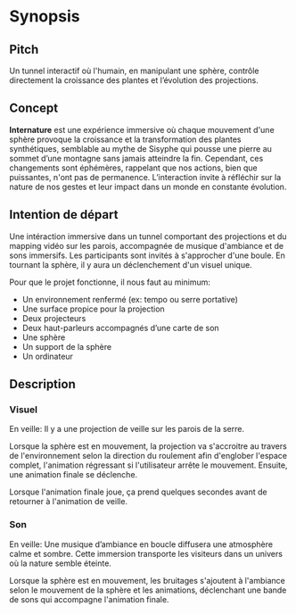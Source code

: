 # Synopsis

## Pitch 
Un tunnel interactif où l'humain, en manipulant une sphère, contrôle directement la croissance des plantes et l’évolution des projections. 

## Concept
**Internature** est une expérience immersive où chaque mouvement d'une sphère provoque la croissance et la transformation des plantes synthétiques, semblable au mythe de Sisyphe qui pousse une pierre au sommet d’une montagne sans jamais atteindre la fin. Cependant, ces changements sont éphémères, rappelant que nos actions, bien que puissantes, n'ont pas de permanence. L’interaction invite à réfléchir sur la nature de nos gestes et leur impact dans un monde en constante évolution.
 
## Intention de départ
Une intéraction immersive dans un tunnel comportant des projections et du mapping vidéo sur les parois, accompagnée de musique d'ambiance et de sons immersifs. Les participants sont invités à s'approcher d'une boule. En tournant la sphère, il y aura un déclenchement d'un visuel unique. 

Pour que le projet fonctionne, il nous faut au minimum: 
- Un environnement renfermé (ex: tempo ou serre portative) 
- Une surface propice pour la projection
- Deux projecteurs  
- Deux haut-parleurs accompagnés d’une carte de son 
- Une sphère  
- Un support de la sphère
- Un ordinateur 

## Description
### Visuel
En veille: Il y a une projection de veille sur les parois de la serre. 

Lorsque la sphère est en mouvement, la projection va s'accroitre au travers de l'environnement selon la direction du roulement afin d'englober l'espace complet, l'animation régressant si l'utilisateur arrête le mouvement. Ensuite, une animation finale se déclenche. 

Lorsque l'animation finale joue, ça prend quelques secondes avant de retourner à l'animation de veille. 

### Son
En veille: Une musique d’ambiance en boucle diffusera une atmosphère calme et sombre. Cette immersion transporte les visiteurs dans un univers où la nature semble éteinte. 

Lorsque la sphère est en mouvement, les bruitages s'ajoutent à l'ambiance selon le mouvement de la sphère et les animations, déclenchant une bande de sons qui accompagne l'animation finale. 




